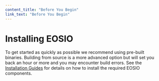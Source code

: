 ```yaml
---
content_title: "Before You Begin"
link_text: "Before You Begin"
---
```


# Installing EOSIO
To get started as quickly as possible we recommend using pre-built binaries. Building from source is a more advanced option but will set you back an hour or more and you may encounter build errors. See the [Installation Guides](10_installation-guides.md) for details on how to install the required EOSIO components.
